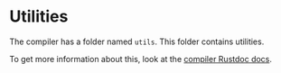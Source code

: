 # Utilities

The compiler has a folder named `utils`. This folder contains utilities.

<!-- TODO: add the URL to the compiler rustdoc output utils module -->
To get more information about this, look at the [compiler Rustdoc docs](TODO).